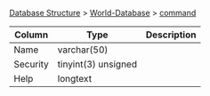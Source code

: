 [Database Structure](Database-Structure) > [World-Database](World-Database) > [command](command)

Column | Type | Description
--- | --- | ---
Name | varchar(50) | 
Security | tinyint(3) unsigned | 
Help | longtext | 
